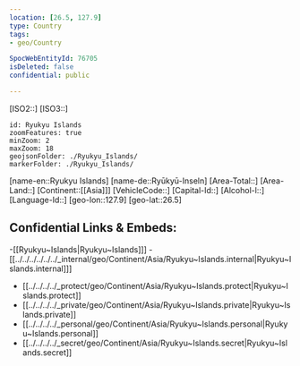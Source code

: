 ```yaml
---
location: [26.5, 127.9]
type: Country
tags:
- geo/Country

SpocWebEntityId: 76705
isDeleted: false
confidential: public

---
```

[ISO2::]
[ISO3::]
```leaflet
id: Ryukyu Islands
zoomFeatures: true 
minZoom: 2 
maxZoom: 18
geojsonFolder: ./Ryukyu_Islands/
markerFolder: ./Ryukyu_Islands/
```

[name-en::Ryukyu Islands]
[name-de::Ryūkyū-Inseln]
[Area-Total::]
[Area-Land::]
[Continent::[[Asia]]]
[VehicleCode::]
[Capital-Id::]
[Alcohol-l::]
[Language-Id::]
[geo-lon::127.9]
[geo-lat::26.5]



## Confidential Links & Embeds: 
-[[Ryukyu~Islands|Ryukyu~Islands]]] 
-[[../../../../../../_internal/geo/Continent/Asia/Ryukyu~Islands.internal|Ryukyu~Islands.internal]]] 
- [[../../../../_protect/geo/Continent/Asia/Ryukyu~Islands.protect|Ryukyu~Islands.protect]] 
- [[../../../../_private/geo/Continent/Asia/Ryukyu~Islands.private|Ryukyu~Islands.private]] 
- [[../../../../_personal/geo/Continent/Asia/Ryukyu~Islands.personal|Ryukyu~Islands.personal]] 
- [[../../../../_secret/geo/Continent/Asia/Ryukyu~Islands.secret|Ryukyu~Islands.secret]] 
